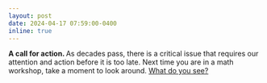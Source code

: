 ```yaml
---
layout: post
date: 2024-04-17 07:59:00-0400
inline: true
---
```


<b>A call for action. </b> As decades pass, there is a critical issue that requires our attention and action before it is too late. Next time you are in a math workshop, take a moment to look around. [What do you see?](https://lauraschaposnik.com/worry/) 